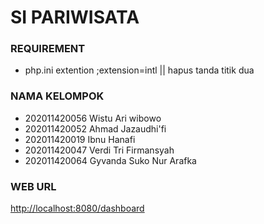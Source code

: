 # SI PARIWISATA

### REQUIREMENT
- php.ini extention ;extension=intl || hapus tanda titik dua

### NAMA KELOMPOK
- 202011420056 Wistu Ari wibowo
- 202011420052 Ahmad Jazaudhi'fi
- 202011420019 Ibnu Hanafi
- 202011420047 Verdi Tri Firmansyah
- 202011420064 Gyvanda Suko Nur Arafka

### WEB URL
[http://localhost:8080/dashboard](http://localhost:8080/dashboard)
